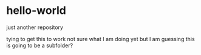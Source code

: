 # hello-world
just another repository

tying to get this to work not sure what I am doing yet but I am guessing this is going to be a subfolder?
